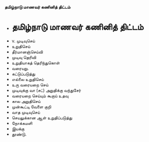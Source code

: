 **தமிழ்நாடு மாணவர் கணினித் திட்டம்**
- # தமிழ்நாடு மாணவர் கணினித் திட்டம்
- v. முடிவுசெய்
- உறுதிசெய்
- தீர்மானஞ்செய்வி
- முடிவு தெரிவி
- உறுதியாகத் தெரிந்துகொள்
- வரையறு.
- கட்டுப்படுத்து
- எல்லை உறுதிசெய்
- உரு வரையறை செய்
- முடிவுக்கு வா (சட்) அறுதிக்கு வந்துசேர்
- வரையறை செய்யும் கூறாய் உதவு
- கால அறுதிசெய்
- முன்கூட்டி வேளை குறி
- வாத முடிவுசெய்
- செயலுக்கான ஆள் உறுதிப்படுத்து
- நோக்கமளி
- இயக்கு
- தூண்டு.

